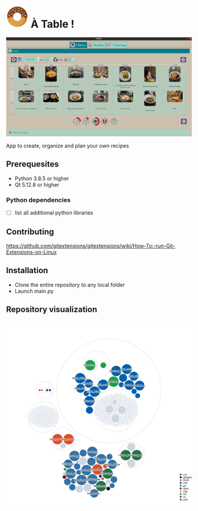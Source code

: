 # ![donut.png](https://github.com/juvarlet/a_table/blob/main/UI/images/donut_icon.png?raw=true) À Table !
![app_screenshot.png](https://github.com/juvarlet/a_table/blob/main/images/app_screenshot.png?raw=true)

App to create, organize and plan your own recipes

## Prerequesites
* Python 3.8.5 or higher
* Qt 5.12.8 or higher

### Python dependencies
- [ ] list all additional python libraries

## Contributing
https://github.com/gitextensions/gitextensions/wiki/How-To:-run-Git-Extensions-on-Linux

## Installation
* Clone the entire repository to any local folder
* Launch main.py

## Repository visualization
![Visualization of this repo](./diagram.svg)